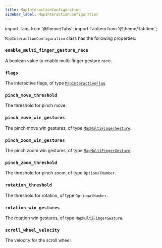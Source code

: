 ```yaml
---
title: MapInteractionConfiguration
sidebar_label: MapInteractionConfiguration
---
```

import Tabs from '@theme/Tabs';
import TabItem from '@theme/TabItem';

`MapInteractionConfiguration` class has the following properties:

### `enable_multi_finger_gesture_race`

A boolean value to enable multi-finger gesture race.

### `flags`

The interactive flags, of type [`MapInteractiveFlag`](/docs/reference/types/mapinteractiveflag).

### `pinch_move_threshold`

The threshold for pinch move.

### `pinch_move_win_gestures`

The pinch move win gestures, of type [`MapMultiFingerGesture`](/docs/reference/types/mapmultifingergesture).

### `pinch_zoom_win_gestures`

The pinch zoom win gestures, of type [`MapMultiFingerGesture`](/docs/reference/types/mapmultifingergesture).

### `pinch_zoom_threshold`

The threshold for pinch zoom, of type `OptionalNumber`.

### `rotation_threshold`

The threshold for rotation, of type `OptionalNumber`.

### `rotation_win_gestures`

The rotation win gestures, of type [`MapMultiFingerGesture`](/docs/reference/types/mapmultifingergesture).

### `scroll_wheel_velocity`

The velocity for the scroll wheel.
